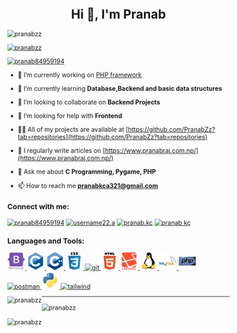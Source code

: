 <h1 align="center">Hi 👋, I'm Pranab</h1>
<p align="left"> <img src="https://komarev.com/ghpvc/?username=pranabzz&label=Profile%20views&color=0e75b6&style=flat" alt="pranabzz" /> </p>

<p align="left"> <a href="https://github.com/ryo-ma/github-profile-trophy"><img src="https://github-profile-trophy.vercel.app/?username=pranabzz" alt="pranabzz" /></a> </p>

<p align="left"> <a href="https://twitter.com/pranab84959194" target="blank"><img src="https://img.shields.io/twitter/follow/pranab84959194?logo=twitter&style=for-the-badge" alt="pranab84959194" /></a> </p>

- 🔭 I’m currently working on [PHP framework](https://github.com/PranabZz/PHP_Framework)

- 🌱 I’m currently learning **Database,Backend and basic data structures**

- 👯 I’m looking to collaborate on **Backend Projects**

- 🤝 I’m looking for help with **Frontend**

- 👨‍💻 All of my projects are available at [https://github.com/PranabZz?tab=repositories](https://github.com/PranabZz?tab=repositories)

- 📝 I regularly write articles on [https://www.pranabraj.com.np/](https://www.pranabraj.com.np/)

- 💬 Ask me about **C Programming, Pygame, PHP**

- 📫 How to reach me **pranabkca321@gmail.com**

<h3 align="left">Connect with me:</h3>
<p align="left">
<a href="https://twitter.com/pranab84959194" target="blank"><img align="center" src="https://raw.githubusercontent.com/rahuldkjain/github-profile-readme-generator/master/src/images/icons/Social/twitter.svg" alt="pranab84959194" height="30" width="40" /></a>
<a href="https://fb.com/username22.a" target="blank"><img align="center" src="https://raw.githubusercontent.com/rahuldkjain/github-profile-readme-generator/master/src/images/icons/Social/facebook.svg" alt="username22.a" height="30" width="40" /></a>
<a href="https://instagram.com/pranab.kc" target="blank"><img align="center" src="https://raw.githubusercontent.com/rahuldkjain/github-profile-readme-generator/master/src/images/icons/Social/instagram.svg" alt="pranab.kc" height="30" width="40" /></a>
<a href="https://www.hackerrank.com/pranab kc" target="blank"><img align="center" src="https://raw.githubusercontent.com/rahuldkjain/github-profile-readme-generator/master/src/images/icons/Social/hackerrank.svg" alt="pranab kc" height="30" width="40" /></a>
</p>

<h3 align="left">Languages and Tools:</h3>
<p align="left"> <a href="https://getbootstrap.com" target="_blank" rel="noreferrer"> <img src="https://raw.githubusercontent.com/devicons/devicon/master/icons/bootstrap/bootstrap-plain-wordmark.svg" alt="bootstrap" width="40" height="40"/> </a> <a href="https://www.cprogramming.com/" target="_blank" rel="noreferrer"> <img src="https://raw.githubusercontent.com/devicons/devicon/master/icons/c/c-original.svg" alt="c" width="40" height="40"/> </a> <a href="https://www.w3schools.com/cpp/" target="_blank" rel="noreferrer"> <img src="https://raw.githubusercontent.com/devicons/devicon/master/icons/cplusplus/cplusplus-original.svg" alt="cplusplus" width="40" height="40"/> </a> <a href="https://www.w3schools.com/css/" target="_blank" rel="noreferrer"> <img src="https://raw.githubusercontent.com/devicons/devicon/master/icons/css3/css3-original-wordmark.svg" alt="css3" width="40" height="40"/> </a> <a href="https://git-scm.com/" target="_blank" rel="noreferrer"> <img src="https://www.vectorlogo.zone/logos/git-scm/git-scm-icon.svg" alt="git" width="40" height="40"/> </a> <a href="https://www.w3.org/html/" target="_blank" rel="noreferrer"> <img src="https://raw.githubusercontent.com/devicons/devicon/master/icons/html5/html5-original-wordmark.svg" alt="html5" width="40" height="40"/> </a> <a href="https://laravel.com/" target="_blank" rel="noreferrer"> <img src="https://raw.githubusercontent.com/devicons/devicon/master/icons/laravel/laravel-plain-wordmark.svg" alt="laravel" width="40" height="40"/> </a> <a href="https://www.linux.org/" target="_blank" rel="noreferrer"> <img src="https://raw.githubusercontent.com/devicons/devicon/master/icons/linux/linux-original.svg" alt="linux" width="40" height="40"/> </a> <a href="https://www.mysql.com/" target="_blank" rel="noreferrer"> <img src="https://raw.githubusercontent.com/devicons/devicon/master/icons/mysql/mysql-original-wordmark.svg" alt="mysql" width="40" height="40"/> </a> <a href="https://www.php.net" target="_blank" rel="noreferrer"> <img src="https://raw.githubusercontent.com/devicons/devicon/master/icons/php/php-original.svg" alt="php" width="40" height="40"/> </a> <a href="https://postman.com" target="_blank" rel="noreferrer"> <img src="https://www.vectorlogo.zone/logos/getpostman/getpostman-icon.svg" alt="postman" width="40" height="40"/> </a> <a href="https://www.python.org" target="_blank" rel="noreferrer"> <img src="https://raw.githubusercontent.com/devicons/devicon/master/icons/python/python-original.svg" alt="python" width="40" height="40"/> </a> <a href="https://tailwindcss.com/" target="_blank" rel="noreferrer"> <img src="https://www.vectorlogo.zone/logos/tailwindcss/tailwindcss-icon.svg" alt="tailwind" width="40" height="40"/> </a> </p>

<p><img align="left" src="https://github-readme-stats.vercel.app/api/top-langs?username=pranabzz&show_icons=true&locale=en&layout=compact" alt="pranabzz" /></p>
<hr>
<p><img align="center" src="https://github-readme-stats.vercel.app/api?username=pranabzz&show_icons=true&locale=en" alt="pranabzz" /></p>

<p><img align="center" src="https://github-readme-streak-stats.herokuapp.com/?user=pranabzz&" alt="pranabzz" /></p>

